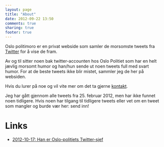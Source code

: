 ```yaml
---
layout: page
title: "About"
date: 2012-09-22 13:50
comments: true
sharing: true
footer: true
---
```

Oslo politimoro er en privat webside som samler de morsomste tweets fra [Twitter](https://twitter.com/oslopolitiops) for å vise de fram.

Av og til sitter noen bak twitter-accounten hos Oslo Politiet som har en helt jævlig morsomt humor og han/hun sende ut noen tweets full med svart humor.   For at de beste tweets ikke blir mistet, sammler jeg de her på websiden. 

Hvis du lurer på noe og vil vite mer om det ta gjerne [kontakt](mailto://kontakt@oslopolitimoro.no).

Jeg har gått gjennom alle tweets fra 25. februar 2012, men har ikke funnet noen tidligere. Hvis noen har tilgang til tidligere tweets eller vet om en tweet som mangler og burde vær her: send inn!


# Links
* [2012-10-17: Han er Oslo-politiets Twitter-sjef](http://www.vg.no/teknologi/artikkel.php?artid=10047021)

